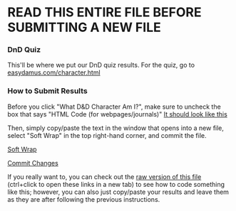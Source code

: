 <h1>READ THIS ENTIRE FILE BEFORE SUBMITTING A NEW FILE</h1>

<h3>DnD Quiz</h3>
<p>This'll be where we put our DnD quiz results. For the quiz, go to <a href=http://www.easydamus.com/character.html>easydamus.com/character.html</a></p>
<h3>How to Submit Results</h3>
<p>Before you click "What D&D Character Am I?", make sure to uncheck the box that says "HTML Code (for webpages/journals)"
<a href="uncheckthefuckingboxok.png" target="_blank">It should look like this</a></p>
<p>Then, simply copy/paste the text in the window that opens into a new file, select "Soft Wrap" in the top right-hand corner, and commit the file.</p>

<a href="softfuckingwrapok.png" target="_blank">Soft Wrap</a>

<a href="commityourchangesdamnit.png" target="_blank">Commit Changes</a>

<p> If you really want to, you can check out the <a href="https://raw.githubusercontent.com/AbyssalPsychiatry/DnD-Quiz-Results/master/README.md">raw version of this file</a>  (ctrl+click to open these links in a new tab) to see how to code something like this; however, you can also just copy/paste your results and leave them as they are after following the previous instructions. </p>

